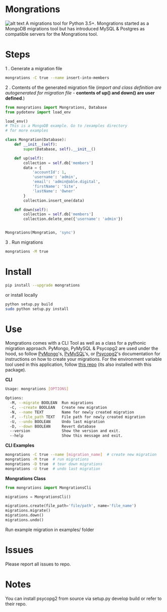 # Mongrations
![alt text](https://img.icons8.com/ios/50/000000/database-restore.png "Mongrations Logo")
A migrations tool for Python 3.5+. Mongrations started as a MongoDB migrations tool but has introduced MySQL & Postgres
as compatible servers for the Mongrations tool.

# Steps
1 . Generate a migration file
```bash
mongrations -C true --name insert-into-members
```
2 . Contents of the generated migration file (*import and class definition are 
autogenerated for migration file* - **contents of up() and down() are user defined**.)
```python
from mongrations import Mongrations, Database
from pydotenv import load_env

load_env()
# This is a MongoDB example. Go to /examples directory
# for more examples

class Mongration(Database):
    def __init__(self):
        super(Database, self).__init__()

    def up(self):
        collection = self.db['members']
        data = {
            'accountId': 1,
            'username': 'admin',
            'email': 'admin@able.digital',
            'firstName': 'Site',
            'lastName': 'Owner'
        }
        collection.insert_one(data)

    def down(self):
        collection = self.db['members']
        collection.delete_one({'username': 'admin'})


Mongrations(Mongration, 'sync')
```
3 . Run migrations
```bash
mongrations -M true
```

# Install
```bash
pip install --upgrade mongrations
```
or install locally
```bash
python setup.py build
sudo python setup.py install
```

# Use
Mongrations comes with a CLI Tool as well as a class for a pythonic migration approach. PyMongo, PyMySQL & Psycopg2 are used under
the hood, so follow <a href="https://api.mongodb.com/python/current/tutorial.html#getting-a-collection">PyMongo</a>'s,
<a href="https://github.com/PyMySQL/PyMySQL">PyMySQL</a>'s, or <a href="https://github.com/psycopg/psycopg2">Psycopg2</a>'s documentation 
for instructions on how to create your migrations. For the environment variable tool used in this application, follow 
<a href='https://github.com/ableinc/pydotenvs'>this repo</a> (its also installed with this package).

**CLI**
```bash
Usage: mongrations [OPTIONS]

Options:
  -M, --migrate BOOLEAN  Run migrations
  -C, --create BOOLEAN   Create new migration
  -N, --name TEXT        Name for newly created migration
  -F, --file_path TEXT   File path for newly created migration
  -U, --undo BOOLEAN     Undo last migration
  -D, --down BOOLEAN     Revert database
  --version              Show the version and exit.
  --help                 Show this message and exit.
```
**CLI Examples**
```bash
mongrations -C true --name [migration_name]  # create new migration
mongrations -M true  # run migrations
mongrations -D true  # tear down migrations
mongrations -U true  # undo last migration
```

**Mongrations Class**
```python
from mongrations import MongrationsCli

migrations = MongrationsCli()

migrations.create(file_path='file/path', name='file_name')
migrations.migrate()
migrations.down()
migrations.undo()
```
Run example migration in examples/ folder

# Issues
Please report all issues to repo.

# Notes
You can install psycopg2 from source via setup.py develop build or refer to their repo.